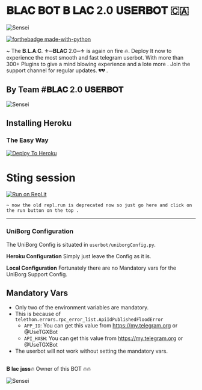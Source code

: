 # 𝐁𝐋𝐀𝐂 𝐁𝐎𝐓  𝐁 𝐋𝐀𝐂  2.0  𝐔𝐒𝐄𝐑𝐁𝐎𝐓 🇨🇦


![Sensei](https://telegra.ph/file/3ccaaaa11ad15e10f6647.jpg)

 
[![forthebadge made-with-python](http://ForTheBadge.com/images/badges/made-with-python.svg)](https://www.python.org/)


~ The 𝐁.𝐋.𝐀.𝐂. ⚜️─𝐁𝐋𝐀𝐂 2.0─⚜️ is again on fire 🔥. Deploy It now to experience the most smooth and fast telegram userbot. With more than 300+ Plugins to give a mind blowing experience and a lote more . Join the support channel for regular updates.
💔💔 . 

## By Team #𝐁𝐋𝐀𝐂 2.0 𝐔𝐒𝐄𝐑𝐁𝐎𝐓

![Sensei](https://telegra.ph/file/3ccaaaa11ad15e10f6647.jpg)




## Installing Heroku 

### The Easy Way
[![Deploy To Heroku](https://www.herokucdn.com/deploy/button.svg)](https://heroku.com/deploy?template=https://github.com/BLACOfficial/BLAC-BOT/)

# Sting session 



[![Run on Repl.it](https://repl.it/badge/github/STARKGANG/friday)](https://repl.it/@pawanjatt/B-Lacuserbot#main.py)


    
    ~ now the old repl.run is deprecated now so just go here and click on the run button on the top .
-------------------------------------------------

### UniBorg Configuration


The UniBorg Config is situated in `userbot/uniborgConfig.py`.

**Heroku Configuration**
Simply just leave the Config as it is.

**Local Configuration**
Fortunately there are no Mandatory vars for the UniBorg Support Config.

## Mandatory Vars

- Only two of the environment variables are mandatory.
- This is because of `telethon.errors.rpc_error_list.ApiIdPublishedFloodError`
    - `APP_ID`:   You can get this value from https://my.telegram.org or @UseTGXBot
    - `API_HASH`:   You can get this value from https://my.telegram.org or @UseTGXBot
- The userbot will not work without setting the mandatory vars.

## 
 𝐁 𝐥𝐚𝐜 𝐣𝐚𝐬𝐬🔥 Owner of this BOT 🔥🔥
         



![Sensei](https://telegra.ph/file/3ccaaaa11ad15e10f6647.jpg)
   
     
  

   

